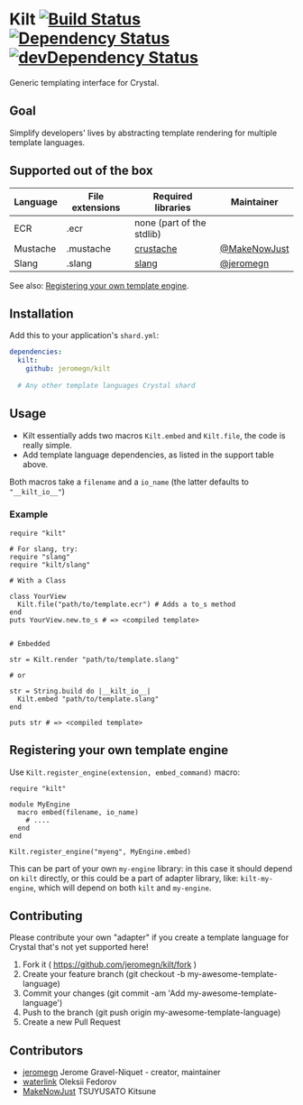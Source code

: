 # Kilt [![Build Status](https://travis-ci.org/jeromegn/kilt.svg?branch=master)](https://travis-ci.org/jeromegn/kilt) [![Dependency Status](https://shards.rocks/badge/github/jeromegn/kilt/status.svg)](https://shards.rocks/github/jeromegn/kilt) [![devDependency Status](https://shards.rocks/badge/github/jeromegn/kilt/dev_status.svg)](https://shards.rocks/github/jeromegn/kilt)

Generic templating interface for Crystal.

## Goal

Simplify developers' lives by abstracting template rendering for multiple template languages.

## Supported out of the box

| Language | File extensions | Required libraries | Maintainer |
| -------- | --------------- | ------------------ | ---------- |
| ECR      | .ecr            | none (part of the stdlib) | |
| Mustache | .mustache       | [crustache](https://github.com/MakeNowJust/crustache) | [@MakeNowJust](https://github.com/MakeNowJust) |
| Slang    | .slang          | [slang](https://github.com/jeromegn/slang) | [@jeromegn](https://github.com/jeromegn) |

See also:
[Registering your own template engine](#registering-your-own-template-engine).

## Installation

Add this to your application's `shard.yml`:

```yaml
dependencies:
  kilt:
    github: jeromegn/kilt
  
  # Any other template languages Crystal shard
```

## Usage

- Kilt essentially adds two macros `Kilt.embed` and `Kilt.file`, the code is really simple.
- Add template language dependencies, as listed in the support table above.

Both macros take a `filename` and a `io_name` (the latter defaults to `"__kilt_io__"`)

### Example

```crystal
require "kilt"

# For slang, try:
require "slang"
require "kilt/slang"

# With a Class

class YourView
  Kilt.file("path/to/template.ecr") # Adds a to_s method
end
puts YourView.new.to_s # => <compiled template>


# Embedded

str = Kilt.render "path/to/template.slang"

# or

str = String.build do |__kilt_io__|
  Kilt.embed "path/to/template.slang"
end

puts str # => <compiled template>
```

## Registering your own template engine

Use `Kilt.register_engine(extension, embed_command)` macro:

```crystal
require "kilt"

module MyEngine
  macro embed(filename, io_name)
    # ....
  end
end

Kilt.register_engine("myeng", MyEngine.embed)
```

This can be part of your own `my-engine` library: in this case it should depend
on `kilt` directly, or this could be a part of adapter library, like:
`kilt-my-engine`, which will depend on both `kilt` and `my-engine`.

## Contributing

Please contribute your own "adapter" if you create a template language for Crystal that's not yet supported here!

1. Fork it ( https://github.com/jeromegn/kilt/fork )
2. Create your feature branch (git checkout -b my-awesome-template-language)
3. Commit your changes (git commit -am 'Add my-awesome-template-language')
4. Push to the branch (git push origin my-awesome-template-language)
5. Create a new Pull Request

## Contributors

- [jeromegn](https://github.com/jeromegn) Jerome Gravel-Niquet - creator, maintainer
- [waterlink](https://github.com/waterlink) Oleksii Fedorov
- [MakeNowJust](https://github.com/MakeNowJust) TSUYUSATO Kitsune